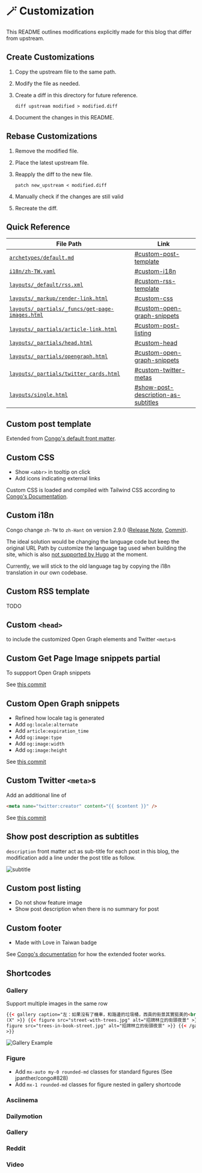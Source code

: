 # 🪄 Customization

This README outlines modifications explicitly made for this blog that differ from upstream.

## Create Customizations

1. Copy the upstream file to the same path.
2. Modify the file as needed.
3. Create a diff in this directory for future reference.

   ```shell
   diff upstream modified > modified.diff
   ```

4. Document the changes in this README.

## Rebase Customizations

1. Remove the modified file.
2. Place the latest upstream file.
3. Reapply the diff to the new file.

   ```shell
   patch new_upstream < modified.diff
   ```

4. Manually check if the changes are still valid
5. Recreate the diff.

## Quick Reference

| File Path                                                                                           | Link                                                                       |
| --------------------------------------------------------------------------------------------------- | -------------------------------------------------------------------------- |
| [`archetypes/default.md`](../archetypes/default.md)                                                 | [#custom-post-template](#custom-post-template)                             |
| [`i18n/zh-TW.yaml`](../i18n/zh-TW.yaml)                                                             | [#custom-i18n](#custom-i18n)                                               |
| [`layouts/_default/rss.xml`](../layouts/_default/rss.xml)                                           | [#custom-rss-template](#custom-rss-template)                               |
| [`layouts/_markup/render-link.html`](../layouts/_markup/render-link.html)                           | [#custom-css](#custom-css)                                                 |
| [`layouts/_partials/_funcs/get-page-images.html`](../layouts/_partials/_funcs/get-page-images.html) | [#custom-open-graph-snippets](#custom-open-graph-snippets)                 |
| [`layouts/_partials/article-link.html`](../layouts/_partials/article-link.html)                     | [#custom-post-listing](#custom-post-listing)                               |
| [`layouts/_partials/head.html`](../layouts/_partials/head.html)                                     | [#custom-head](#custom-head)                                               |
| [`layouts/_partials/opengraph.html`](../layouts/_partials/opengraph.html)                           | [#custom-open-graph-snippets](#custom-open-graph-snippets)                 |
| [`layouts/_partials/twitter_cards.html`](../layouts/_partials/twitter_cards.html)                   | [#custom-twitter-metas](#custom-twitter-metas)                             |
| [`layouts/single.html`](../layouts/single.html)                                                     | [#show-post-description-as-subtitles](#show-post-description-as-subtitles) |

## Custom post template

Extended from [Congo's default front matter](https://jpanther.github.io/congo/docs/front-matter/).

## Custom CSS

- Show `<abbr>` in tooltip on click
- Add icons indicating external links

Custom CSS is loaded and compiled with Tailwind CSS according to [Congo's Documentation](https://jpanther.github.io/congo/docs/advanced-customisation/#overriding-the-stylesheet).

## Custom i18n

Congo change `zh-TW` to `zh-Hant` on version 2.9.0 ([Release Note](https://github.com/jpanther/congo/releases/tag/v2.9.0), [Commit](https://github.com/jpanther/congo/commit/f0f9ec268fa81c11766750bc0296b445b7665b50)).

The ideal solution would be changing the language code but keep the original URL Path by customize the language tag used when building the site, which is also [not supported by Hugo](https://github.com/gohugoio/hugo/issues/9404) at the moment.

Currently, we will stick to the old language tag by copying the i18n translation in our own codebase.

## Custom RSS template

TODO

## Custom `<head>`

to include the customized Open Graph elements and Twitter `<meta>`s

## Custom Get Page Image snippets partial

To suppport Open Graph snippets

See [this commit](https://github.com/tomy0000000/blog/commit/cd94690832c78134d2c4299971966a1c0648452f)

## Custom Open Graph snippets

- Refined how locale tag is generated
- Add `og:locale:alternate`
- Add `article:expiration_time`
- Add `og:image:type`
- Add `og:image:width`
- Add `og:image:height`

See [this commit](https://github.com/tomy0000000/blog/commit/132148bc41971b10921edba1eaac0e1976a94040)

## Custom Twitter `<meta>`s

Add an additional line of

```html
<meta name="twitter:creator" content="{{ $content }}" />
```

See [this commit](https://github.com/tomy0000000/blog/commit/f402c42209264e395a4321071e5eb59dc8c9e276)

## Show post description as subtitles

`description` front matter act as sub-title for each post in this blog, the modification add a line under the post title as follow.

![subtitle](https://github.com/tomy0000000/blog/assets/23290356/28726984-9eba-4a85-9c23-a5e87be1c517)

## Custom post listing

- Do not show feature image
- Show post description when there is no summary for post

## Custom footer

- Made with Love in Taiwan badge

See [Congo's documentation](https://jpanther.github.io/congo/docs/partials/#head-and-footer) for how the extended footer works.

## Shortcodes

### Gallery

Support multiple images in the same row

```html
{{< gallery caption="左：如果沒有了機車，和路邊的垃圾桶，西貢的街景其實挺美的<br />右：書街充滿書香，也充滿樹香
(X" >}} {{< figure src="street-with-trees.jpg" alt="招牌林立的街頭夜景" >}} {{<
figure src="trees-in-book-street.jpg" alt="招牌林立的街頭夜景" >}} {{< /gallery
>}}
```

![Gallery Example](https://github.com/tomy0000000/blog/assets/23290356/0d47be61-89d0-432f-81c3-310814d1ae9c)

### Figure

- Add `mx-auto my-0 rounded-md` classes for standard figures (See jpanther/congo#828)
- Add `mx-1 rounded-md` classes for figure nested in gallery shortcode

### Asciinema

### Dailymotion

### Gallery

### Reddit

### Video
